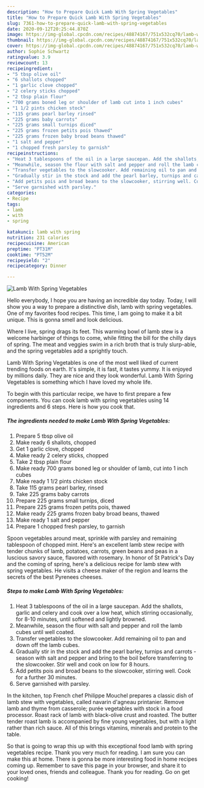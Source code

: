 ```yaml
---
description: "How to Prepare Quick Lamb With Spring Vegetables"
title: "How to Prepare Quick Lamb With Spring Vegetables"
slug: 7361-how-to-prepare-quick-lamb-with-spring-vegetables
date: 2020-09-12T20:25:44.870Z
image: https://img-global.cpcdn.com/recipes/48874167/751x532cq70/lamb-with-spring-vegetables-recipe-main-photo.jpg
thumbnail: https://img-global.cpcdn.com/recipes/48874167/751x532cq70/lamb-with-spring-vegetables-recipe-main-photo.jpg
cover: https://img-global.cpcdn.com/recipes/48874167/751x532cq70/lamb-with-spring-vegetables-recipe-main-photo.jpg
author: Sophie Schwartz
ratingvalue: 3.9
reviewcount: 13
recipeingredient:
- "5 tbsp olive oil"
- "6 shallots chopped"
- "1 garlic clove chopped"
- "2 celery sticks chopped"
- "2 tbsp plain flour"
- "700 grams boned leg or shoulder of lamb cut into 1 inch cubes"
- "1 1/2 pints chicken stock"
- "115 grams pearl barley rinsed"
- "225 grams baby carrots"
- "225 grams small turnips diced"
- "225 grams frozen petits pois thawed"
- "225 grams frozen baby broad beans thawed"
- "1 salt and pepper"
- "1 chopped fresh parsley to garnish"
recipeinstructions:
- "Heat 3 tablespoons of the oil in a large saucepan. Add the shallots, garlic and celery and cook over a low heat, which stirring occasionally, for 8-10 minutes, until softened and lightly browned."
- "Meanwhile, season the flour with salt and pepper and roll the lamb cubes until well coated."
- "Transfer vegetables to the slowcooker. Add remaining oil to pan and down off the lamb cubes."
- "Gradually stir in the stock and add the pearl barley, turnips and carrots - season with salt and pepper and bring to the boil before transferring to the slowcooker. Stir well and cook on low for 8 hours."
- "Add petits pois and broad beans to the slowcooker, stirring well. Cook for a further 30 minutes."
- "Serve garnished with parsley."
categories:
- Recipe
tags:
- lamb
- with
- spring

katakunci: lamb with spring 
nutrition: 231 calories
recipecuisine: American
preptime: "PT31M"
cooktime: "PT52M"
recipeyield: "2"
recipecategory: Dinner

---
```



![Lamb With Spring Vegetables](https://img-global.cpcdn.com/recipes/48874167/751x532cq70/lamb-with-spring-vegetables-recipe-main-photo.jpg)

Hello everybody, I hope you are having an incredible day today. Today, I will show you a way to prepare a distinctive dish, lamb with spring vegetables. One of my favorites food recipes. This time, I am going to make it a bit unique. This is gonna smell and look delicious.

Where I live, spring drags its feet. This warming bowl of lamb stew is a welcome harbinger of things to come, while fitting the bill for the chilly days of spring. The meat and veggies swim in a rich broth that is truly slurp-able, and the spring vegetables add a sprightly touch.

Lamb With Spring Vegetables is one of the most well liked of current trending foods on earth. It's simple, it is fast, it tastes yummy. It is enjoyed by millions daily. They are nice and they look wonderful. Lamb With Spring Vegetables is something which I have loved my whole life.


To begin with this particular recipe, we have to first prepare a few components. You can cook lamb with spring vegetables using 14 ingredients and 6 steps. Here is how you cook that.

<!--inarticleads1-->

##### The ingredients needed to make Lamb With Spring Vegetables:

1. Prepare 5 tbsp olive oil
1. Make ready 6 shallots, chopped
1. Get 1 garlic clove, chopped
1. Make ready 2 celery sticks, chopped
1. Take 2 tbsp plain flour
1. Make ready 700 grams boned leg or shoulder of lamb, cut into 1 inch cubes
1. Make ready 1 1/2 pints chicken stock
1. Take 115 grams pearl barley, rinsed
1. Take 225 grams baby carrots
1. Prepare 225 grams small turnips, diced
1. Prepare 225 grams frozen petits pois, thawed
1. Make ready 225 grams frozen baby broad beans, thawed
1. Make ready 1 salt and pepper
1. Prepare 1 chopped fresh parsley, to garnish


Spoon vegetables around meat, sprinkle with parsley and remaining tablespoon of chopped mint. Here&#39;s an excellent lamb stew recipe with tender chunks of lamb, potatoes, carrots, green beans and peas in a luscious savory sauce, flavored with rosemary. In honor of St Patrick&#39;s Day and the coming of spring, here&#39;s a delicious recipe for lamb stew with spring vegetables. He visits a cheese maker of the region and learns the secrets of the best Pyrenees cheeses. 

<!--inarticleads2-->

##### Steps to make Lamb With Spring Vegetables:

1. Heat 3 tablespoons of the oil in a large saucepan. Add the shallots, garlic and celery and cook over a low heat, which stirring occasionally, for 8-10 minutes, until softened and lightly browned.
1. Meanwhile, season the flour with salt and pepper and roll the lamb cubes until well coated.
1. Transfer vegetables to the slowcooker. Add remaining oil to pan and down off the lamb cubes.
1. Gradually stir in the stock and add the pearl barley, turnips and carrots - season with salt and pepper and bring to the boil before transferring to the slowcooker. Stir well and cook on low for 8 hours.
1. Add petits pois and broad beans to the slowcooker, stirring well. Cook for a further 30 minutes.
1. Serve garnished with parsley.


In the kitchen, top French chef Philippe Mouchel prepares a classic dish of lamb stew with vegetables, called navarin d&#39;agneau printanier. Remove lamb and thyme from casserole; purée vegetables with stock in a food processor. Roast rack of lamb with black-olive crust and roasted. The butter tender roast lamb is accompanied by fine young vegetables, but with a light rather than rich sauce. All of this brings vitamins, minerals and protein to the table. 

So that is going to wrap this up with this exceptional food lamb with spring vegetables recipe. Thank you very much for reading. I am sure you can make this at home. There is gonna be more interesting food in home recipes coming up. Remember to save this page in your browser, and share it to your loved ones, friends and colleague. Thank you for reading. Go on get cooking!
